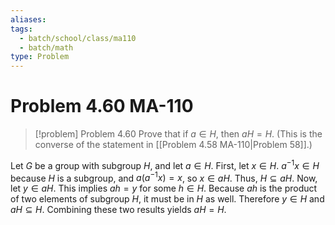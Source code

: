 ```yaml
---
aliases: 
tags:
  - batch/school/class/ma110
  - batch/math
type: Problem
---
```

# Problem 4.60 MA-110

> [!problem] Problem 4.60
> Prove that if $a \in H$, then $aH=H$. (This is the converse of the statement in [[Problem 4.58 MA-110|Problem 58]].)

Let $G$ be a group with subgroup $H$, and let $a \in H$. First, let $x \in H$. $a^{-1}x \in H$ because $H$ is a subgroup, and $a(a^{-1}x)=x$, so $x \in aH$. Thus, $H \subseteq aH$. Now, let $y \in aH$. This implies $ah =y$ for some $h \in H$. Because $ah$ is the product of two elements of subgroup $H$, it must be in $H$ as well. Therefore $y \in H$ and $aH \subseteq H$. Combining these two results yields $aH=H$.
